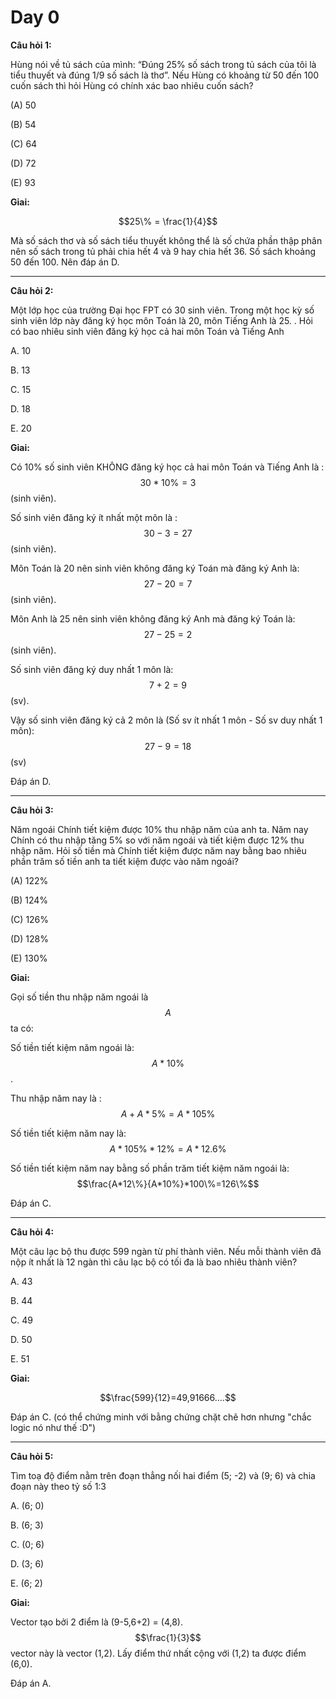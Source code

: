 # Day 0

**Câu hỏi 1:**

Hùng nói về tủ sách của mình: “Đúng 25% số sách trong tủ sách của tôi là tiểu thuyết và đúng 1/9 số sách là thơ”. Nếu Hùng có khoảng từ 50 đến 100 cuốn sách thì hỏi Hùng có chính xác bao nhiêu cuốn sách?

\(A\) 50

\(B\) 54

\(C\) 64

\(D\) 72

\(E\) 93

**Gỉai:**

$$25\% = \frac{1}{4}$$

Mà số sách thơ và số sách tiểu thuyết không thể là số chứa phần thập phân nên số sách trong tủ phải chia hết 4 và 9 hay chia hết 36. Số sách khoảng 50 đến 100. Nên đáp án D.

---

**Câu hỏi 2:**

Một lớp học của trường Đại học FPT có 30 sinh viên. Trong một học kỳ số sinh viên lớp này đăng ký học môn Toán là 20, môn Tiếng Anh là 25. . Hỏi có bao nhiêu sinh viên đăng ký học cả hai môn Toán và Tiếng Anh

A. 10

B. 13

C. 15

D. 18

E. 20

**Gỉai:**

Có 10% số sinh viên KHÔNG đăng ký học cả hai môn Toán và Tiếng Anh là : $$30 * 10\% = 3$$ \(sinh viên\).

Số sinh viên đăng ký ít nhất một môn là : $$30-3=27$$ \(sinh viên\).

Môn Toán là 20 nên sinh viên không đăng ký Toán mà đăng ký Anh là: $$27-20=7$$ \(sinh viên\).

Môn Anh là 25 nên sinh viên không đăng ký Anh mà đăng ký Toán là: $$27-25=2$$ \(sinh viên\).

Số sinh viên đăng ký duy nhất 1 môn là: $$7+2=9$$  \(sv\).

Vậy số sinh viên đăng ký cả 2 môn là \(Số sv ít nhất 1 môn - Số sv duy nhất 1 môn\): $$27-9=18$$ \(sv\)

Đáp án D.

---

**Câu hỏi 3:**

Năm ngoái Chính tiết kiệm được 10% thu nhập năm của anh ta. Năm nay Chính có thu nhập tăng 5% so với năm ngoái và tiết kiệm được 12% thu nhập năm. Hỏi số tiền mà Chính tiết kiệm được năm nay bằng bao nhiêu phần trăm số tiền anh ta tiết kiệm được vào năm ngoái?

\(A\) 122%

\(B\) 124%

\(C\) 126%

\(D\) 128%

\(E\) 130%

**Gỉai:**

Gọi số tiền thu nhập năm ngoái là $$A$$ ta có:

Số tiền tiết kiệm năm ngoái là: $$A*10\%$$.

Thu nhập năm nay là : $$A+A*5\%=A*105\%$$

Số tiền tiết kiệm năm nay là: $$A*105\%*12\%=A*12.6\%$$

Số tiền tiết kiệm năm nay bằng số phần trăm tiết kiệm năm ngoái là: $$\frac{A*12\%}{A*10%}*100\%=126\%$$

Đáp án C.

---

**Câu hỏi 4:**

Một câu lạc bộ thu được 599 ngàn từ phí thành viên. Nếu mỗi thành viên đã nộp ít nhất là 12 ngàn thì câu lạc bộ có tối đa là bao nhiêu thành viên?

A. 43

B. 44

C. 49

D. 50

E. 51

**Gỉai:**

$$\frac{599}{12}=49,91666....$$

Đáp án C. \(có thể chứng minh với bằng chứng chặt chẽ hơn nhưng "chắc logic nó như thế :D"\)

---

**Câu hỏi 5:**

Tìm toạ độ điểm nằm trên đoạn thẳng nối hai điểm \(5; -2\) và \(9; 6\) và chia đoạn này theo tỷ số 1:3

A. \(6; 0\)

B. \(6; 3\)

C. \(0; 6\)

D. \(3; 6\)

E. \(6; 2\)

**Gỉai:**

Vector tạo bởi 2 điểm là \(9-5,6+2\) = \(4,8\). $$\frac{1}{3}$$ vector này là vector \(1,2\). Lấy điểm thứ nhất cộng với \(1,2\) ta được điểm \(6,0\).

Đáp án A.



